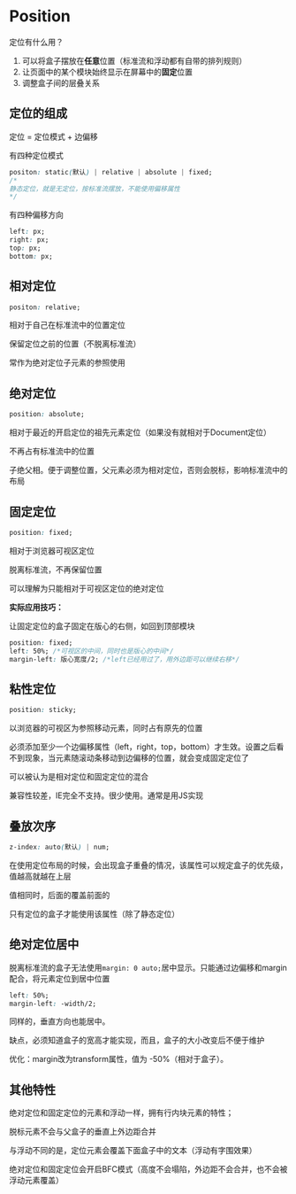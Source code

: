 # Position

定位有什么用？

1. 可以将盒子摆放在**任意**位置（标准流和浮动都有自带的排列规则）
2. 让页面中的某个模块始终显示在屏幕中的**固定**位置
3. 调整盒子间的层叠关系

## 定位的组成

定位 = 定位模式 + 边偏移

有四种定位模式

```css
positon: static(默认) | relative | absolute | fixed;
/*
静态定位，就是无定位，按标准流摆放，不能使用偏移属性
*/
```

有四种偏移方向

```css
left: px;
right: px;
top: px;
bottom: px;
```

## 相对定位

```css
positon: relative;
```

相对于自己在标准流中的位置定位

保留定位之前的位置（不脱离标准流）

常作为绝对定位子元素的参照使用

## 绝对定位

```css
position: absolute;
```

相对于最近的开启定位的祖先元素定位（如果没有就相对于Document定位）

不再占有标准流中的位置

子绝父相。便于调整位置，父元素必须为相对定位，否则会脱标，影响标准流中的布局

## 固定定位

```css
position: fixed;
```

相对于浏览器可视区定位

脱离标准流，不再保留位置

可以理解为只能相对于可视区定位的绝对定位

**实际应用技巧：**

让固定定位的盒子固定在版心的右侧，如回到顶部模块

```css
position: fixed;
left: 50%; /*可视区的中间，同时也是版心的中间*/
margin-left: 版心宽度/2; /*left已经用过了，用外边距可以继续右移*/
```

## 粘性定位

```css
position: sticky;
```

以浏览器的可视区为参照移动元素，同时占有原先的位置

必须添加至少一个边偏移属性（left，right，top，bottom）才生效。设置之后看不到现象，当元素随滚动条移动到边偏移的位置，就会变成固定定位了

可以被认为是相对定位和固定定位的混合

兼容性较差，IE完全不支持。很少使用。通常是用JS实现

## 叠放次序

```css
z-index: auto(默认) | num;
```

在使用定位布局的时候，会出现盒子重叠的情况，该属性可以规定盒子的优先级，值越高就越在上层

值相同时，后面的覆盖前面的

只有定位的盒子才能使用该属性（除了静态定位）

## 绝对定位居中

脱离标准流的盒子无法使用`margin: 0 auto;`居中显示。只能通过边偏移和margin配合，将元素定位到居中位置

```css
left: 50%;
margin-left: -width/2;
```

同样的，垂直方向也能居中。

缺点，必须知道盒子的宽高才能实现，而且，盒子的大小改变后不便于维护

优化：margin改为transform属性，值为 -50%（相对于盒子）。

## 其他特性

绝对定位和固定定位的元素和浮动一样，拥有行内块元素的特性；

脱标元素不会与父盒子的垂直上外边距合并

与浮动不同的是，定位元素会覆盖下面盒子中的文本（浮动有字围效果）

绝对定位和固定定位会开启BFC模式（高度不会塌陷，外边距不会合并，也不会被浮动元素覆盖）